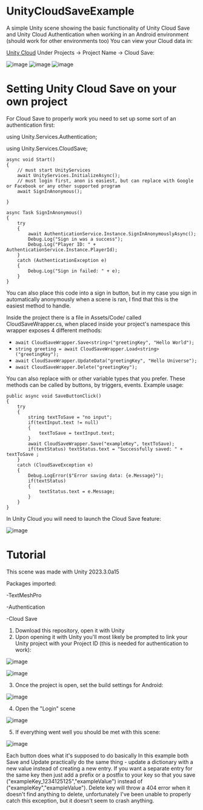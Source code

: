# UnityCloudSaveExample
 A simple Unity scene showing the basic functionality of Unity Cloud Save and Unity Cloud Authentication when working in an Android environment (should work for other environments too)
You can view your Cloud data in:

[Unity Cloud](https://cloud.unity.com/)
Under Projects -> Project Name -> Cloud Save:

![image](https://github.com/Khajetav/UnityCloudSaveExample/assets/141376657/5aab830e-0897-4add-aacc-aee43d6b9b75)
![image](https://github.com/Khajetav/UnityCloudSaveExample/assets/141376657/aaaf877a-3026-47c7-b3dc-c980c7da0fdd)
![image](https://github.com/Khajetav/UnityCloudSaveExample/assets/141376657/08c68308-4d57-48e8-a077-eae5795e27ed)




# Setting Unity Cloud Save on your own project
For Cloud Save to properly work you need to set up some sort of an authentication first:

using Unity.Services.Authentication;

using Unity.Services.CloudSave;

    async void Start()
    {
        // must start UnityServices
        await UnityServices.InitializeAsync();
        // must login first, anon is easiest, but can replace with Google or Facebook or any other supported program
        await SignInAnonymous();

    }

    async Task SignInAnonymous()
    {
        try
        {
            await AuthenticationService.Instance.SignInAnonymouslyAsync();
            Debug.Log("Sign in was a success");
            Debug.Log("Player ID: " + AuthenticationService.Instance.PlayerId);
        }
        catch (AuthenticationException e)
        {
            Debug.Log("Sign in failed: " + e);
        }
    }

You can also place this code into a sign in button, but in my case you sign in automatically anonymously when a scene is ran, I find that this is the easiest method to handle.

Inside the project there is a file in Assets/Code/ called CloudSaveWrapper.cs, when placed inside your project's namespace this wrapper exposes 4 different methods:
- `await CloudSaveWrapper.Save<string>("greetingKey", "Hello World");`
- `string greeting = await CloudSaveWrapper.Load<string>("greetingKey");`
- `await CloudSaveWrapper.UpdateData("greetingKey", "Hello Universe");`
- `await CloudSaveWrapper.Delete("greetingKey");`


You can also replace <string> with <int> or other variable types that you prefer. These methods can be called by buttons, by triggers, events. Example usage:

    public async void SaveButtonClick()
    {
        try
        {
            string textToSave = "no input";
            if(textInput.text != null)
            {
                textToSave = textInput.text;
            }
            await CloudSaveWrapper.Save("exampleKey", textToSave);
            if(textStatus) textStatus.text = "Successfully saved: " + textToSave ;
        }
        catch (CloudSaveException e)
        {
            Debug.LogError($"Error saving data: {e.Message}");
            if(textStatus)
            {
                textStatus.text = e.Message;
            }
        }
    }

In Unity Cloud you will need to launch the Cloud Save feature:

![image](https://github.com/Khajetav/UnityCloudSaveExample/assets/141376657/ab8ba2ba-9f4f-4c74-a1e0-5401944061cb)

# Tutorial
This scene was made with Unity 2023.3.0a15

Packages imported:

-TextMeshPro

-Authentication

-Cloud Save


1) Download this repository, open it with Unity
2) Upon opening it with Unity you'll most likely be prompted to link your Unity project with your Project ID (this is needed for authentication to work):

![image](https://github.com/Khajetav/UnityCloudSaveExample/assets/141376657/3a0d858f-6973-40e2-8a43-d35b4d69c325)

![image](https://github.com/Khajetav/UnityCloudSaveExample/assets/141376657/999b2991-c0a2-46fc-ab76-e4b0d93a8ab3)

3) Once the project is open, set the build settings for Android:

![image](https://github.com/Khajetav/UnityCloudSaveExample/assets/141376657/9f9f7e9b-7dc0-423c-8d6d-1451dde2abcd)

4) Open the "Login" scene

![image](https://github.com/Khajetav/UnityCloudSaveExample/assets/141376657/59ea56a0-8a20-4803-baef-1ac8ffde9605)

5) If everything went well you should be met with this scene:

![image](https://github.com/Khajetav/UnityCloudSaveExample/assets/141376657/46670ba4-4f4f-4b8a-ab92-ab713290ab05)

Each button does what it's supposed to do basically
In this example both Save and Update practically do the same thing - update a dictionary with a new value instead of creating a new entry. If you want a separate entry for the same key then just add a prefix or a postfix to your key so that you save ("exampleKey_1234125125","exampleValue") instead of ("exampleKey","exampleValue"). Delete key will throw a 404 error when it doesn't find anything to delete, unfortunately I've been unable to properly catch this exception, but it doesn't seem to crash anything.


    
